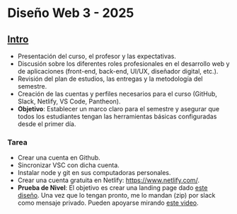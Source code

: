# Diseño Web 3 - 2025

## [Intro](https://dw3.netlify.app)

- Presentación del curso, el profesor y las expectativas.
- Discusión sobre los diferentes roles profesionales en el desarrollo web y de aplicaciones (front-end, back-end, UI/UX, diseñador digital, etc.).
- Revisión del plan de estudios, las entregas y la metodología del semestre.
- Creación de las cuentas y perfiles necesarios para el curso (GitHub, Slack, Netlify, VS Code, Pantheon).
- **Objetivo**: Establecer un marco claro para el semestre y asegurar que todos los estudiantes tengan las herramientas básicas configuradas desde el primer día.

### <span id="prueba-de-nivel">Tarea</span>

- Crear una cuenta en Github.
- Sincronizar VSC con dicha cuenta.
- Instalar node y git en sus computadoras personales.
- Crear una cuenta gratuita en Netlify: https://www.netlify.com/.
- **Prueba de Nivel**: El objetivo es crear una landing page dado [este diseño](https://shismqklzntzxworibfn.supabase.co/storage/v1/object/public/pro-challenges/landing.fig).
  Una vez que lo tengan pronto, me lo mandan (zip) por slack como mensaje privado. Pueden apoyarse mirando [este video](https://www.youtube.com/watch?v=HXYZxVbWkjc&list=PLillGF-RfqbZTASqIqdvm1R5mLrQq79CU&index=65).
